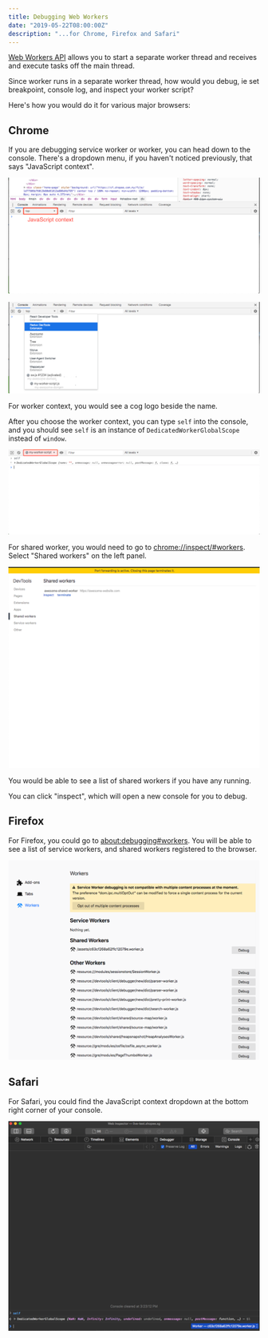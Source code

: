```yaml
---
title: Debugging Web Workers
date: "2019-05-22T08:00:00Z"
description: "...for Chrome, Firefox and Safari"
---
```


[Web Workers API](https://developer.mozilla.org/en-US/docs/Web/API/Worker) allows you to start a separate worker thread and receives and execute tasks off the main thread.

Since worker runs in a separate worker thread, how would you debug, ie set breakpoint, console log, and inspect your worker script?

Here's how you would do it for various major browsers:

## Chrome

If you are debugging service worker or worker, you can head down to the console. There's a dropdown menu, if you haven't noticed previously, that says "JavaScript context".

![chrome console](./images/chrome-console.png)

![chrome console context](./images/chrome-console-context.png)

For worker context, you would see a cog logo beside the name.

After you choose the worker context, you can type `self` into the console, and you should see `self` is an instance of `DedicatedWorkerGlobalScope` instead of `window`. 

![chrome worker context](./images/chrome-worker-context.png)

For shared worker, you would need to go to [chrome://inspect/#workers](chrome://inspect/#workers). Select "Shared workers" on the left panel.

![chrome shared worker](./images/chrome-shared-worker.png)

You would be able to see a list of shared workers if you have any running.

You can click "inspect", which will open a new console for you to debug.

## Firefox

For Firefox, you could go to [about:debugging#workers](about:debugging#workers). You will be able to see a list of service workers, and shared workers registered to the browser.

![firefox shared worker](./images/firefox-shared-worker.png)

## Safari

For Safari, you could find the JavaScript context dropdown at the bottom right corner of your console.

![safari console context](./images/safari-console-context.png)